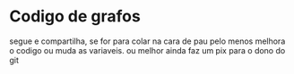 
# Codigo de grafos

segue e compartilha, se for para colar na cara de pau pelo menos melhora o codigo ou muda as variaveis. ou melhor ainda faz um pix para o dono do git
